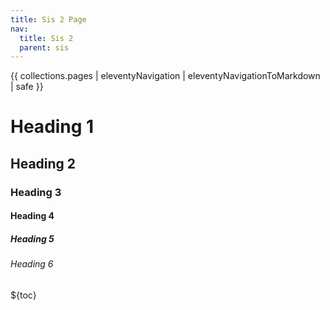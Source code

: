 ```yaml
---
title: Sis 2 Page
nav:
  title: Sis 2
  parent: sis
---
```


{{ collections.pages | eleventyNavigation | eleventyNavigationToMarkdown | safe }}

# Heading 1

## Heading 2

### Heading 3

#### Heading 4

##### Heading 5

###### Heading 6

${toc}
